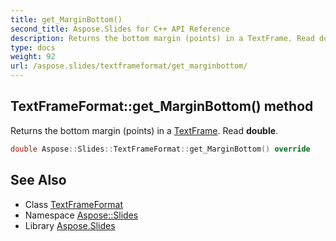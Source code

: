 ```yaml
---
title: get_MarginBottom()
second_title: Aspose.Slides for C++ API Reference
description: Returns the bottom margin (points) in a TextFrame. Read double.
type: docs
weight: 92
url: /aspose.slides/textframeformat/get_marginbottom/
---
```

## TextFrameFormat::get_MarginBottom() method


Returns the bottom margin (points) in a [TextFrame](../../textframe/). Read **double**.

```cpp
double Aspose::Slides::TextFrameFormat::get_MarginBottom() override
```

## See Also

* Class [TextFrameFormat](../)
* Namespace [Aspose::Slides](../../)
* Library [Aspose.Slides](../../../)
